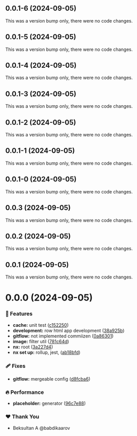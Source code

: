 ## 0.0.1-6 (2024-09-05)

This was a version bump only, there were no code changes.

## 0.0.1-5 (2024-09-05)

This was a version bump only, there were no code changes.

## 0.0.1-4 (2024-09-05)

This was a version bump only, there were no code changes.

## 0.0.1-3 (2024-09-05)

This was a version bump only, there were no code changes.

## 0.0.1-2 (2024-09-05)

This was a version bump only, there were no code changes.

## 0.0.1-1 (2024-09-05)

This was a version bump only, there were no code changes.

## 0.0.1-0 (2024-09-05)

This was a version bump only, there were no code changes.

## 0.0.3 (2024-09-05)

This was a version bump only, there were no code changes.

## 0.0.2 (2024-09-05)

This was a version bump only, there were no code changes.

## 0.0.1 (2024-09-05)

This was a version bump only, there were no code changes.

# 0.0.0 (2024-09-05)


### 🚀 Features

- **cache:** unit test ([c152250](https://github.com/babdikaarov/collagio/commit/c152250))
- **development:** row html app development ([38a925b](https://github.com/babdikaarov/collagio/commit/38a925b))
- **gitflow:** not implemented commiizen ([0a86301](https://github.com/babdikaarov/collagio/commit/0a86301))
- **image:** filter util ([781c64d](https://github.com/babdikaarov/collagio/commit/781c64d))
- **nx:** root ([3a227d4](https://github.com/babdikaarov/collagio/commit/3a227d4))
- **nx set up:** rollup, jest, ([ab18bfd](https://github.com/babdikaarov/collagio/commit/ab18bfd))

### 🩹 Fixes

- **gitflow:** mergeable config ([d8fcba6](https://github.com/babdikaarov/collagio/commit/d8fcba6))

### 🔥 Performance

- **placeholder:** generator ([96c7e88](https://github.com/babdikaarov/collagio/commit/96c7e88))

### ❤️  Thank You

- Beksultan A @babdikaarov